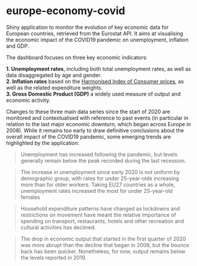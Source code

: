 # europe-economy-covid
Shiny application to monitor  the evolution of key economic data for European countries, retrieved from the Eurostat API. It aims at visualising the economic impact of the COVID19 pandemic on unemployment, inflation and GDP. 

The dashboard focuses on three key economic indicators:  

  **1. Unemployment rates**, including both total unemployment rates, as well as data disaggregated by age and gender.  
  **2. Inflation rates** based on the [Harmonised Index of Consumer prices](https://ec.europa.eu/eurostat/web/hicp), as well as the related expenditure weights.    
  **3. Gross Domestic Product (GDP)** a widely used measure of output and economic activity.     

Changes to these three main data series since the start of 2020 are monitored and contextualised with reference to past events (in particular in relation to the last major economic downturn, which began across Europe in 2008). While it remains too early to draw definitive conclusions about the overall impact of the COVID19 pandemic, some emerging trends are highlighted by the application:

>Unemployment has increased following the pandemic, but levels generally remain below the peak recorded during the last recession.  

>The increase in unemployment since early 2020 is not uniform by demographic group, with rates for under 25-year-olds increasing more than for older workers. Taking EU27 countries as a whole, unemployment rates increased the most for under 25-year-old females  

>Household expenditure patterns have changed as lockdowns and restrictions on movement have meant the relative importance of spending on transport, restaurants, hotels and other recreation and cultural activities has declined.   

>The drop in economic output that started in the first quarter of 2020 was more abrupt than the decline that began in 2008, but the bounce back has been quicker. Nonetheless, for now, output remains below the levels reported in 2019.  


